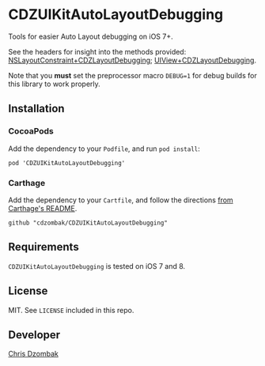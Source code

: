 # CDZUIKitAutoLayoutDebugging

Tools for easier Auto Layout debugging on iOS 7+.

See the headers for insight into the methods provided: [NSLayoutConstraint+CDZLayoutDebugging](UIKitAutoLayoutDebugging/NSLayoutConstraint%2BCDZLayoutDebugging.h); [UIView+CDZLayoutDebugging](UIKitAutoLayoutDebugging/UIView%2BCDZLayoutDebugging.h).

Note that you **must** set the preprocessor macro `DEBUG=1` for debug builds for this library to work properly.

## Installation

### CocoaPods

Add the dependency to your `Podfile`, and run `pod install`:

```
pod 'CDZUIKitAutoLayoutDebugging'
```

### Carthage

Add the dependency to your `Cartfile`, and follow the directions [from Carthage's README](https://github.com/Carthage/Carthage#adding-frameworks-to-an-application).

```
github "cdzombak/CDZUIKitAutoLayoutDebugging"
```

## Requirements

`CDZUIKitAutoLayoutDebugging` is tested on iOS 7 and 8.

## License

MIT. See `LICENSE` included in this repo.

## Developer

[Chris Dzombak](https://www.dzombak.com)
